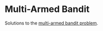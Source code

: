 # Multi-Armed Bandit

Solutions to the [multi-armed bandit problem](https://en.wikipedia.org/wiki/Multi-armed_bandit).